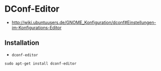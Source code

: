 # DConf-Editor

+   <http://wiki.ubuntuusers.de/GNOME_Konfiguration/dconf#Einstellungen-im-Konfigurations-Editor>



## Installation

+   `dconf-editor`

<!---->

    sudo apt-get install dconf-editor
